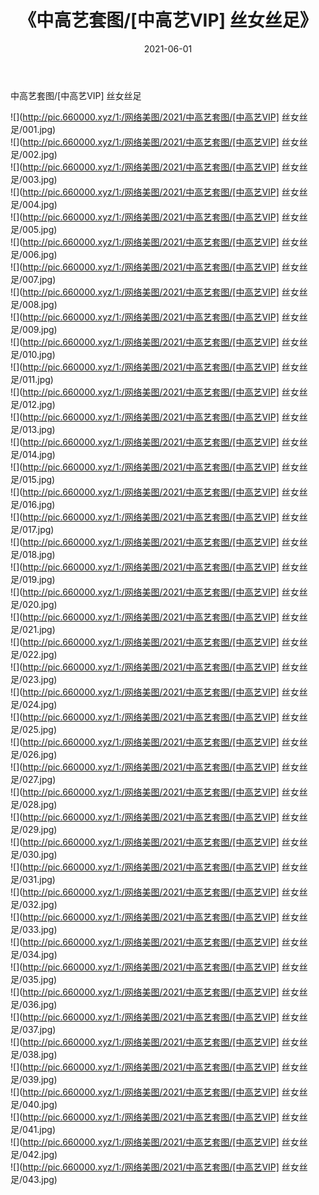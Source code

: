 ﻿---
layout: post
title:  《中高艺套图/[中高艺VIP] 丝女丝足》
date:   2021-06-01
img: http://pic.660000.xyz/1:/网络美图/2021/中高艺套图/[中高艺VIP] 丝女丝足/000.jpg
categories: [美女, 清纯, 唯美]
---

中高艺套图/[中高艺VIP] 丝女丝足

 ![](http://pic.660000.xyz/1:/网络美图/2021/中高艺套图/[中高艺VIP] 丝女丝足/001.jpg) <br>![](http://pic.660000.xyz/1:/网络美图/2021/中高艺套图/[中高艺VIP] 丝女丝足/002.jpg) <br>![](http://pic.660000.xyz/1:/网络美图/2021/中高艺套图/[中高艺VIP] 丝女丝足/003.jpg) <br>![](http://pic.660000.xyz/1:/网络美图/2021/中高艺套图/[中高艺VIP] 丝女丝足/004.jpg) <br>![](http://pic.660000.xyz/1:/网络美图/2021/中高艺套图/[中高艺VIP] 丝女丝足/005.jpg) <br>![](http://pic.660000.xyz/1:/网络美图/2021/中高艺套图/[中高艺VIP] 丝女丝足/006.jpg) <br>![](http://pic.660000.xyz/1:/网络美图/2021/中高艺套图/[中高艺VIP] 丝女丝足/007.jpg) <br>![](http://pic.660000.xyz/1:/网络美图/2021/中高艺套图/[中高艺VIP] 丝女丝足/008.jpg) <br>![](http://pic.660000.xyz/1:/网络美图/2021/中高艺套图/[中高艺VIP] 丝女丝足/009.jpg) <br>![](http://pic.660000.xyz/1:/网络美图/2021/中高艺套图/[中高艺VIP] 丝女丝足/010.jpg) <br>![](http://pic.660000.xyz/1:/网络美图/2021/中高艺套图/[中高艺VIP] 丝女丝足/011.jpg) <br>![](http://pic.660000.xyz/1:/网络美图/2021/中高艺套图/[中高艺VIP] 丝女丝足/012.jpg) <br>![](http://pic.660000.xyz/1:/网络美图/2021/中高艺套图/[中高艺VIP] 丝女丝足/013.jpg) <br>![](http://pic.660000.xyz/1:/网络美图/2021/中高艺套图/[中高艺VIP] 丝女丝足/014.jpg) <br>![](http://pic.660000.xyz/1:/网络美图/2021/中高艺套图/[中高艺VIP] 丝女丝足/015.jpg) <br>![](http://pic.660000.xyz/1:/网络美图/2021/中高艺套图/[中高艺VIP] 丝女丝足/016.jpg) <br>![](http://pic.660000.xyz/1:/网络美图/2021/中高艺套图/[中高艺VIP] 丝女丝足/017.jpg) <br>![](http://pic.660000.xyz/1:/网络美图/2021/中高艺套图/[中高艺VIP] 丝女丝足/018.jpg) <br>![](http://pic.660000.xyz/1:/网络美图/2021/中高艺套图/[中高艺VIP] 丝女丝足/019.jpg) <br>![](http://pic.660000.xyz/1:/网络美图/2021/中高艺套图/[中高艺VIP] 丝女丝足/020.jpg) <br>![](http://pic.660000.xyz/1:/网络美图/2021/中高艺套图/[中高艺VIP] 丝女丝足/021.jpg) <br>![](http://pic.660000.xyz/1:/网络美图/2021/中高艺套图/[中高艺VIP] 丝女丝足/022.jpg) <br>![](http://pic.660000.xyz/1:/网络美图/2021/中高艺套图/[中高艺VIP] 丝女丝足/023.jpg) <br>![](http://pic.660000.xyz/1:/网络美图/2021/中高艺套图/[中高艺VIP] 丝女丝足/024.jpg) <br>![](http://pic.660000.xyz/1:/网络美图/2021/中高艺套图/[中高艺VIP] 丝女丝足/025.jpg) <br>![](http://pic.660000.xyz/1:/网络美图/2021/中高艺套图/[中高艺VIP] 丝女丝足/026.jpg) <br>![](http://pic.660000.xyz/1:/网络美图/2021/中高艺套图/[中高艺VIP] 丝女丝足/027.jpg) <br>![](http://pic.660000.xyz/1:/网络美图/2021/中高艺套图/[中高艺VIP] 丝女丝足/028.jpg) <br>![](http://pic.660000.xyz/1:/网络美图/2021/中高艺套图/[中高艺VIP] 丝女丝足/029.jpg) <br>![](http://pic.660000.xyz/1:/网络美图/2021/中高艺套图/[中高艺VIP] 丝女丝足/030.jpg) <br>![](http://pic.660000.xyz/1:/网络美图/2021/中高艺套图/[中高艺VIP] 丝女丝足/031.jpg) <br>![](http://pic.660000.xyz/1:/网络美图/2021/中高艺套图/[中高艺VIP] 丝女丝足/032.jpg) <br>![](http://pic.660000.xyz/1:/网络美图/2021/中高艺套图/[中高艺VIP] 丝女丝足/033.jpg) <br>![](http://pic.660000.xyz/1:/网络美图/2021/中高艺套图/[中高艺VIP] 丝女丝足/034.jpg) <br>![](http://pic.660000.xyz/1:/网络美图/2021/中高艺套图/[中高艺VIP] 丝女丝足/035.jpg) <br>![](http://pic.660000.xyz/1:/网络美图/2021/中高艺套图/[中高艺VIP] 丝女丝足/036.jpg) <br>![](http://pic.660000.xyz/1:/网络美图/2021/中高艺套图/[中高艺VIP] 丝女丝足/037.jpg) <br>![](http://pic.660000.xyz/1:/网络美图/2021/中高艺套图/[中高艺VIP] 丝女丝足/038.jpg) <br>![](http://pic.660000.xyz/1:/网络美图/2021/中高艺套图/[中高艺VIP] 丝女丝足/039.jpg) <br>![](http://pic.660000.xyz/1:/网络美图/2021/中高艺套图/[中高艺VIP] 丝女丝足/040.jpg) <br>![](http://pic.660000.xyz/1:/网络美图/2021/中高艺套图/[中高艺VIP] 丝女丝足/041.jpg) <br>![](http://pic.660000.xyz/1:/网络美图/2021/中高艺套图/[中高艺VIP] 丝女丝足/042.jpg) <br>![](http://pic.660000.xyz/1:/网络美图/2021/中高艺套图/[中高艺VIP] 丝女丝足/043.jpg) <br>